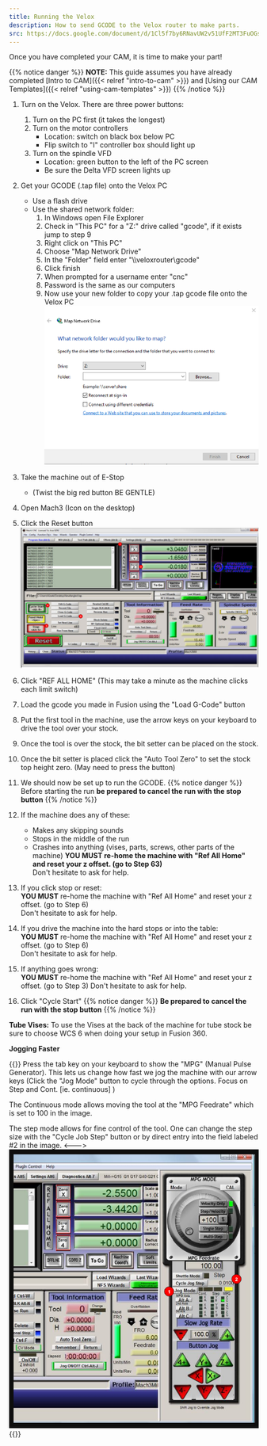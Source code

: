 ```yaml
---
title: Running the Velox
description: How to send GCODE to the Velox router to make parts.
src: https://docs.google.com/document/d/1Cl5f7by6RNavUW2v51UfF2MT3FuOGsQu2Wud1bpwb0c/edit
---
```


Once you have completed your CAM, it is time to make your part!

{{% notice danger %}}
**NOTE:** This guide assumes you have already completed [Intro to CAM]({{< relref "intro-to-cam" >}}) and [Using our CAM Templates]({{< relref "using-cam-templates" >}})
{{% /notice %}}

1. Turn on the Velox. There are three power buttons:
    1. Turn on the PC first (it takes the longest)
    2. Turn on the motor controllers
        - Location: switch on black box below PC
        - Flip switch to "I" controller box should light up
    3. Turn on the spindle VFD
        - Location: green button to the left of the PC screen
        - Be sure the Delta VFD screen lights up
2. Get your GCODE (.tap file) onto the Velox PC
    - Use a flash drive
    - Use the shared network folder:
        1. In Windows open File Explorer
        2. Check in "This PC" for a "Z:" drive called "gcode", if it exists jump to step 9
        3. Right click on "This PC"
        4. Choose "Map Network Drive"
        5. In the "Folder" field enter "\\\veloxrouter\gcode"
        6. Click finish
        7. When prompted for a username enter "cnc"
        8. Password is the same as our computers
        9. Now use your new folder to copy your .tap gcode file onto the Velox PC
![](map-network-drive.png)
3. Take the machine out of E-Stop
    - (Twist the big red button BE GENTLE)
4. Open Mach3 (Icon on the desktop)
5. Click the Reset button
![](mach-3.png)
6. Click "REF ALL HOME" (This may take a minute as the machine clicks each limit switch)
7. Load the gcode you made in Fusion using the "Load G-Code" button
8. Put the first tool in the machine, use the arrow keys on your keyboard to drive the tool over your stock.
9. Once the tool is over the stock, the bit setter can be placed on the stock.
10. Once the bit setter is placed click the "Auto Tool Zero" to set the stock top height zero. (May need to press the button)
11. We should now be set up to run the GCODE.
{{% notice danger %}}
Before starting the run **be prepared to cancel the run with the stop button**
{{% /notice %}}



12. If the machine does any of these:
    - Makes any skipping sounds
    - Stops in the middle of the run
    - Crashes into anything (vises, parts, screws, other parts of the machine)
**YOU MUST re-home the machine with "Ref All Home" and reset your z offset. (go to Step 63)**    
Don't hesitate to ask for help.
 
13. If you click stop or reset:    
**YOU MUST** re-home the machine with "Ref All Home" and reset your z offset. (go to Step 6)    
Don't hesitate to ask for help.

14. If you drive the machine into the hard stops or into the table:    
**YOU MUST** re-home the machine with "Ref All Home" and reset your z offset. (go to Step 6)    
Don't hesitate to ask for help.

15. If anything goes wrong:    
**YOU MUST** re-home the machine with "Ref All Home" and reset your z offset. (go to Step 3)
Don't hesitate to ask for help.

16. Click "Cycle Start"
{{% notice danger %}}
**Be prepared to cancel the run with the stop button**
{{% /notice %}}  

**Tube Vises:**
To use the Vises at the back of the machine for tube stock be sure to choose WCS 6 when doing your setup in Fusion 360.

**Jogging Faster**

{{<columns>}}
Press the tab key on your keyboard to show the "MPG" (Manual Pulse Generator). This lets us change how fast we jog the machine with our arrow keys (Click the "Jog Mode" button to cycle through the options. Focus on Step and Cont. [ie. continuous] )

The Continuous mode allows moving the tool at the "MPG Feedrate" which is set to 100 in the image.

The step mode allows for fine control of the tool. One can change the step size with the "Cycle Job Step" button or by direct entry into the field labeled #2 in the image.
<--->
![](mach-3-mpg.png)
{{</columns>}}